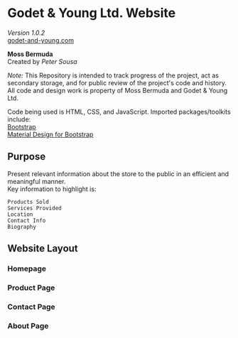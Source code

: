 # Godet & Young Ltd. Website
*Version 1.0.2*\
[godet-and-young.com](www.godet-and-young.com)

**Moss Bermuda**\
Created by *Peter Sousa*

*Note:* This Repository is intended to track progress of the project, act as secondary storage, and for public review of the project's code and history. All code and design work is property of Moss Bermuda and Godet & Young Ltd.

Code being used is HTML, CSS, and JavaScript. Imported packages/toolkits include:\
    [Bootstrap](https://getbootstrap.com/)\
    [Material Design for Bootstrap](https://mdbootstrap.com/)
    
## Purpose
Present relevant information about the store to the public in an efficient and meaningful manner.\
Key information to highlight is:
                        
                        
    Products Sold
    Services Provided
    Location
    Contact Info
    Biography
   
## Website Layout
### Homepage
### Product Page
### Contact Page
### About Page

